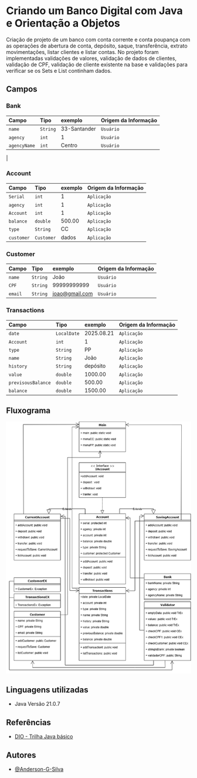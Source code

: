 # Criando um Banco Digital com Java e Orientação a Objetos

Criação de projeto de um banco com conta corrente e conta poupança com as operações de abertura de conta, depósito, saque, transferência, extrato movimentações, listar clientes e listar contas.
No projeto foram implementadas validações de valores, validação de dados de clientes, validação de CPF, validação de cliente existente na base e validações para verificar se os Sets e List continham dados. 


## Campos
### Bank

| Campo        | Tipo     | exemplo      | Origem da Informação |
|:-------------|:---------|:-------------|----------------------|
| `name`       | `String` | 33-Santander | `Usuário`            |
| `agency`     | `int`    | 1            | `Usuário`            |
| `agencyName` | `int`    | Centro       | `Usuário`            |
|

### Account

| Campo      | Tipo     | exemplo | Origem da Informação |
|:-----------|:---------|:--------|----------------------|
| `Serial`   | `int`    | 1       | `Aplicação`          |
| `agency`   | `int`    | 1       | `Aplicação`          |
| `Account`  | `int`    | 1       | `Aplicação`          |
| `balance`  | `double` | 500.00  | `Aplicação`          |
| `type`     | `String` | CC      | `Aplicação`          |
| `customer` | `Customer`  | dados   | `Aplicação`          |    


### Customer

| Campo          | Tipo     | exemplo        | Origem da Informação |
|:---------------|:---------|:---------------|----------------------|
| `name`         | `String` | João           | `Usuário`            |
| `CPF`          | `String` | 99999999999    | `Usuário`            |
| `email`        | `String` | joao@gmail.com | `Usuário`            |


### Transactions

| Campo              | Tipo        | exemplo    | Origem da Informação |
|:-------------------|:------------|:-----------|----------------------|
| `date`             | `LocalDate` | 2025.08.21 | `Aplicação`          |
| `Account`          | `int`       | 1          | `Aplicação`          |
| `type`             | `String`    | PP         | `Aplicação`          |
| `name`             | `String`    | João       | `Aplicação`          |
| `history`          | `String`    | depósito   | `Aplicação`          |
| `value`            | `double`    | 1000.00    | `Aplicação`          |
| `previsousBalance` | `double`    | 500.00     | `Aplicação`          |
| `balance`          | `double`    | 1500.00    | `Aplicação`          |

## Fluxograma

![Diagrama.png](Diagrama.png)


## Linguagens utilizadas
- Java Versão 21.0.7

## Referências

- [DIO - Trilha Java básico](https://github.com/falvojr/lab-banco-digital-oo/blob/master/README.md)




## Autores

- [@Anderson-G-Silva](https://github.com/Anderson-G-Silva)



